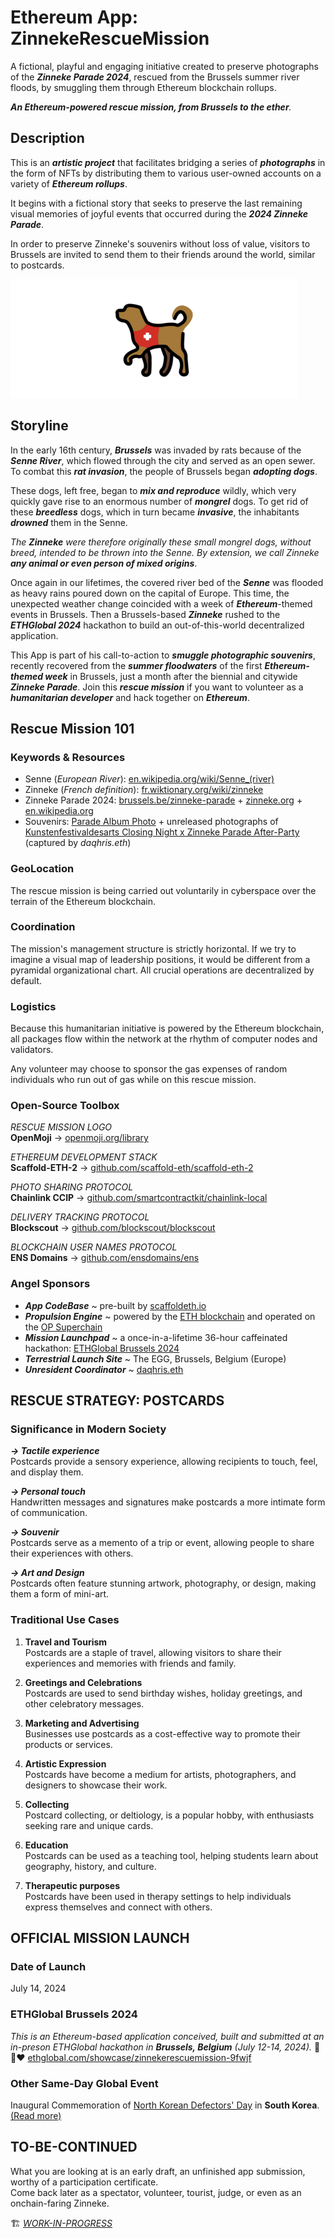 # Ethereum App: ZinnekeRescueMission

A fictional, playful and engaging initiative created to preserve photographs of the _**Zinneke Parade 2024**_, rescued from the Brussels summer river floods, by smuggling them through Ethereum blockchain rollups.

_**An Ethereum-powered rescue mission, from Brussels to the ether**._


## Description

This is an __*artistic project*__ that facilitates bridging a series of __*photographs*__ in the form of NFTs by distributing them to various user-owned accounts on a variety of __*Ethereum rollups*__.  

It begins with a fictional story that seeks to preserve the last remaining visual memories of joyful events that occurred during the __*2024 Zinneke Parade*__.  

In order to preserve Zinneke's souvenirs without loss of value, visitors to Brussels are invited to send them to their friends around the world, similar to postcards.  

![ZinnekeRescueMission_LOGO](https://github.com/daqhris/ZinnekeRescueMission/blob/main/ZinnekeRescueMission_LOGO.png)

## Storyline

In the early 16th century, __*Brussels*__ was invaded by rats because of the __*Senne River*__, which flowed through the city and served as an open sewer. To combat this __*rat invasion*__, the people of Brussels began __*adopting dogs*__.

These dogs, left free, began to __*mix and reproduce*__ wildly, which very quickly gave rise to an enormous number of __*mongrel*__ dogs. To get rid of these __*breedless*__ dogs, which in turn became __*invasive*__, the inhabitants __*drowned*__ them in the Senne.

_The **Zinneke** were therefore originally these small mongrel dogs, without breed, intended to be thrown into the Senne. By extension, we call Zinneke **any animal or even person of mixed origins**_.

Once again in our lifetimes, the covered river bed of the __*Senne*__ was flooded as heavy rains poured down on the capital of Europe. This time, the unexpected weather change coincided with a week of __*Ethereum*__-themed events in Brussels. Then a Brussels-based __*Zinneke*__ rushed to the __*ETHGlobal 2024*__ hackathon to build an out-of-this-world decentralized application.  

This App is part of his call-to-action to __*smuggle photographic souvenirs*__, recently recovered from the __*summer floodwaters*__ of the first __*Ethereum-themed week*__ in Brussels, just a month after the biennial and citywide __*Zinneke Parade*__. 
Join this __*rescue mission*__ if you want to volunteer as a __*humanitarian developer*__ and hack together on __*Ethereum*__. 

## Rescue Mission 101  

### Keywords & Resources

- Senne (_European River_): [en.wikipedia.org/wiki/Senne_(river)](https://en.wikipedia.org/wiki/Senne_(river))
- Zinneke (_French definition_): [fr.wiktionary.org/wiki/zinneke](https://fr.wiktionary.org/wiki/zinneke)
- Zinneke Parade 2024: [brussels.be/zinneke-parade](https://www.brussels.be/zinneke-parade) + [zinneke.org](https://www.zinneke.org/) + [en.wikipedia.org](https://en.wikipedia.org/wiki/Zinneke_Parade)
- Souvenirs: [Parade Album Photo](https://www.zinneke.org/nl/album-photo/zinneke-parade-2024-2/) + unreleased photographs of [Kunstenfestivaldesarts Closing Night x Zinneke Parade After-Party](https://kfda.be/en/festivals/2024-edition/programme/nightlife-2024/) (captured by _daqhris.eth_)
  
### GeoLocation

The rescue mission is being carried out voluntarily in cyberspace over the terrain of the Ethereum blockchain.

### Coordination  

The mission's management structure is strictly horizontal.
If we try to imagine a visual map of leadership positions, it would be different from a pyramidal organizational chart.
All crucial operations are decentralized by default.

### Logistics

Because this humanitarian initiative is powered by the Ethereum blockchain, all packages flow within the network at the rhythm of computer nodes and validators.

Any volunteer may choose to sponsor the gas expenses of random individuals who run out of gas while on this rescue mission.

### Open-Source Toolbox

_RESCUE MISSION LOGO_  
**OpenMoji** -> [openmoji.org/library](https://openmoji.org/library/emoji-1F415-200D-1F9BA/)  

_ETHEREUM DEVELOPMENT STACK_  
**Scaffold-ETH-2** -> [github.com/scaffold-eth/scaffold-eth-2](https://github.com/scaffold-eth/scaffold-eth-2)  

_PHOTO SHARING PROTOCOL_  
**Chainlink CCIP** -> [github.com/smartcontractkit/chainlink-local](https://github.com/smartcontractkit/chainlink-local)  

_DELIVERY TRACKING PROTOCOL_  
**Blockscout** -> [github.com/blockscout/blockscout](https://github.com/blockscout/blockscout)  

_BLOCKCHAIN USER NAMES PROTOCOL_  
**ENS Domains** -> [github.com/ensdomains/ens](https://github.com/ensdomains/ens)  

### Angel Sponsors

- __*App CodeBase*__ ~ pre-built by [scaffoldeth.io](https://scaffoldeth.io/)  
- __*Propulsion Engine*__ ~ powered by the [ETH blockchain](https://ethereum.org/en/what-is-ethereum/) and operated on the [OP Superchain](https://docs.optimism.io/stack/explainer)  
- __*Mission Launchpad*__ ~ a once-in-a-lifetime 36-hour caffeinated hackathon: [ETHGlobal Brussels 2024](https://ethglobal.com/about)
- __*Terrestrial Launch Site*__ ~ The EGG, Brussels, Belgium (Europe)  
- __*Unresident Coordinator*__ ~ [daqhris.eth](https://warpcast.com/daqhris)

## RESCUE STRATEGY: POSTCARDS  

### Significance in Modern Society

__*-> Tactile experience*__  
Postcards provide a sensory experience, allowing recipients to touch, feel, and display them.

__*-> Personal touch*__  
Handwritten messages and signatures make postcards a more intimate form of communication.

__*-> Souvenir*__  
Postcards serve as a memento of a trip or event, allowing people to share their experiences with others.

__*-> Art and Design*__  
Postcards often feature stunning artwork, photography, or design, making them a form of mini-art. 

### Traditional Use Cases  

1. __Travel and Tourism__  
Postcards are a staple of travel, allowing visitors to share their experiences and memories with friends and family.

2. __Greetings and Celebrations__  
Postcards are used to send birthday wishes, holiday greetings, and other celebratory messages.

3. __Marketing and Advertising__   
Businesses use postcards as a cost-effective way to promote their products or services.

4. __Artistic Expression__  
Postcards have become a medium for artists, photographers, and designers to showcase their work.

5. __Collecting__  
Postcard collecting, or deltiology, is a popular hobby, with enthusiasts seeking rare and unique cards.

6. __Education__  
Postcards can be used as a teaching tool, helping students learn about geography, history, and culture.

7. __Therapeutic purposes__  
Postcards have been used in therapy settings to help individuals express themselves and connect with others.


## OFFICIAL MISSION LAUNCH 

### Date of Launch
July 14, 2024    
 
### ETHGlobal Brussels 2024
_This is an Ethereum-based application conceived, built and submitted at an in-preson ETHGlobal hackathon in **Brussels, Belgium** (July 12-14, 2024)._
🖤💛❤️ [ethglobal.com/showcase/zinnekerescuemission-9fwjf](https://ethglobal.com/showcase/zinnekerescuemission-9fwjf)

### Other Same-Day Global Event
Inaugural Commemoration of [North Korean Defectors' Day](https://www.unikorea.go.kr/eng_unikorea/news/releases/?boardId=bbs_0000000000000034&mode=view&cntId=54304) in **South Korea**. [(Read more)](https://carnegieendowment.org/emissary/2024/07/defectors-day-south-korea-holiday-north-korea-refugees?lang=en&center=russia-eurasia)


## TO-BE-CONTINUED  

What you are looking at is an early draft, an unfinished app submission, worthy of a participation certificate.    
Come back later as a spectator, volunteer, tourist, judge, or even as an onchain-faring Zinneke. 

🏗️ _[WORK-IN-PROGRESS](https://github.com/daqhris/ZinnekeRescueMission/commits/main/?since=2024-07-13&until=2024-10-31)_
